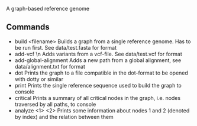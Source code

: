A graph-based reference genome

## Commands
- build \<filename\>
  Builds a graph from a single reference genome. Has to be run first. See data/test.fasta for format
- add-vcf <filename>\n
  Adds variants from a vcf-file. See data/test.vcf for format
- add-global-alignment
  Adds a new path from a global alignment, see data/alignment.txt for format
- dot <filename>
  Prints the graph to a file compatible in the dot-format to be opened with dotty or similar
- print
  Prints the single reference sequence used to build the graph to console
- critical
  Prints a summary of all critical nodes in the graph, i.e. nodes traversed by all paths, to console
- analyze <1> <2>
  Prints some information about nodes 1 and 2 (denoted by index) and the relation between them